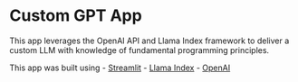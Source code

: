 # Custom GPT App

This app leverages the OpenAI API and Llama Index framework to deliver a custom LLM with knowledge of fundamental programming principles.

This app was built using
    - [Streamlit](https://streamlit.io/)
    - [Llama Index](https://gpt-index.readthedocs.io/)
    - [OpenAI](https://platform.openai.com/docs/overview)

